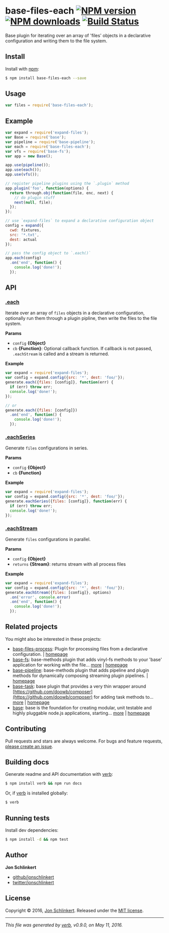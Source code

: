 # base-files-each [![NPM version](https://img.shields.io/npm/v/base-files-each.svg?style=flat)](https://www.npmjs.com/package/base-files-each) [![NPM downloads](https://img.shields.io/npm/dm/base-files-each.svg?style=flat)](https://npmjs.org/package/base-files-each) [![Build Status](https://img.shields.io/travis/node-base/base-files-each.svg?style=flat)](https://travis-ci.org/node-base/base-files-each)

Base plugin for iterating over an array of 'files' objects in a declarative configuration and writing them to the file system.

## Install

Install with [npm](https://www.npmjs.com/):

```sh
$ npm install base-files-each --save
```

## Usage

```js
var files = require('base-files-each');
```

## Example

```js
var expand = require('expand-files');
var Base = require('base');
var pipeline = require('base-pipeline');
var each = require('base-files-each');
var vfs = require('base-fs');
var app = new Base();

app.use(pipeline());
app.use(each());
app.use(vfs());

// register pipeline plugins using the `.plugin` method
app.plugin('foo', function(options) {
  return through.obj(function(file, enc, next) {
    // do plugin stuff 
    next(null, file);
  });
});

// use `expand-files` to expand a declarative configuration object
config = expand({
  cwd: fixtures,
  src: '*.txt',
  dest: actual
});

// pass the config object to `.each()`
app.each(config)
  .on('end', function() {
    console.log('done!');
  });
```

## API

### [.each](index.js#L44)

Iterate over an array of `files` objects in a declarative configuration, optionally run them through a plugin pipline, then write the files to the file system.

**Params**

* `config` **{Object}**
* `cb` **{Function}**: Optional callback function. If callback is not passed, `.eachStream` is called and a stream is returned.

**Example**

```js
var expand = require('expand-files');
var config = expand.config({src: '*', dest: 'foo/'});
generate.each({files: [config]}, function(err) {
  if (err) throw err;
  console.log('done!');
});

// or
generate.each({files: [config]})
  .on('end', function() {
    console.log('done!');
  });
```

### [.eachSeries](index.js#L84)

Generate `files` configurations in series.

**Params**

* `config` **{Object}**
* `cb` **{Function}**

**Example**

```js
var expand = require('expand-files');
var config = expand.config({src: '*', dest: 'foo/'});
generate.eachSeries({files: [config]}, function(err) {
  if (err) throw err;
  console.log('done!');
});
```

### [.eachStream](index.js#L120)

Generate `files` configurations in parallel.

**Params**

* `config` **{Object}**
* `returns` **{Stream}**: returns stream with all process files

**Example**

```js
var expand = require('expand-files');
var config = expand.config({src: '*', dest: 'foo/'});
generate.eachStream({files: [config]}, options)
  .on('error', console.error)
  .on('end', function() {
    console.log('done!');
  });
```

## Related projects

You might also be interested in these projects:

* [base-files-process](https://www.npmjs.com/package/base-files-process): Plugin for processing files from a declarative configuration. | [homepage](https://github.com/node-base/base-files-process)
* [base-fs](https://www.npmjs.com/package/base-fs): base-methods plugin that adds vinyl-fs methods to your 'base' application for working with the file… [more](https://www.npmjs.com/package/base-fs) | [homepage](https://github.com/node-base/base-fs)
* [base-pipeline](https://www.npmjs.com/package/base-pipeline): base-methods plugin that adds pipeline and plugin methods for dynamically composing streaming plugin pipelines. | [homepage](https://github.com/node-base/base-pipeline)
* [base-task](https://www.npmjs.com/package/base-task): base plugin that provides a very thin wrapper around [https://github.com/doowb/composer](https://github.com/doowb/composer) for adding task methods to… [more](https://www.npmjs.com/package/base-task) | [homepage](https://github.com/node-base/base-task)
* [base](https://www.npmjs.com/package/base): base is the foundation for creating modular, unit testable and highly pluggable node.js applications, starting… [more](https://www.npmjs.com/package/base) | [homepage](https://github.com/node-base/base)

## Contributing

Pull requests and stars are always welcome. For bugs and feature requests, [please create an issue](https://github.com/node-base/base-files-each/issues/new).

## Building docs

Generate readme and API documentation with [verb](https://github.com/verbose/verb):

```sh
$ npm install verb && npm run docs
```

Or, if [verb](https://github.com/verbose/verb) is installed globally:

```sh
$ verb
```

## Running tests

Install dev dependencies:

```sh
$ npm install -d && npm test
```

## Author

**Jon Schlinkert**

* [github/jonschlinkert](https://github.com/jonschlinkert)
* [twitter/jonschlinkert](http://twitter.com/jonschlinkert)

## License

Copyright © 2016, [Jon Schlinkert](https://github.com/jonschlinkert).
Released under the [MIT license](https://github.com/node-base/base-files-each/blob/master/LICENSE).

***

_This file was generated by [verb](https://github.com/verbose/verb), v0.9.0, on May 11, 2016._